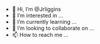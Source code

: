 - 👋 Hi, I’m @Jrliggins
- 👀 I’m interested in ...
- 🌱 I’m currently learning ...
- 💞️ I’m looking to collaborate on ...
- 📫 How to reach me ...

<!---
Jrliggins/Jrliggins is a ✨ special ✨ repository because its `README.md` (this file) appears on your GitHub profile.
You can click the Preview link to take a look at your changes.
--->
